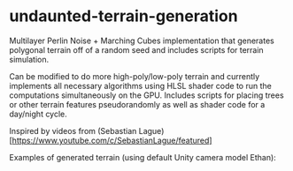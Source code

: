 # undaunted-terrain-generation
Multilayer Perlin Noise + Marching Cubes implementation that generates polygonal terrain off of a random seed and includes scripts for terrain simulation.

Can be modified to do more high-poly/low-poly terrain and currently implements all necessary algorithms using HLSL shader code to run the computations simultaneously on the GPU. Includes scripts for placing trees or other terrain features pseudorandomly as well as shader code for a day/night cycle.

Inspired by videos from (Sebastian Lague)[https://www.youtube.com/c/SebastianLague/featured]

Examples of generated terrain (using default Unity camera model Ethan):

